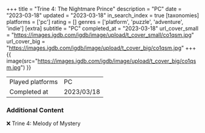 +++
title = "Trine 4: The Nightmare Prince"
description = "PC"
date = "2023-03-18"
updated = "2023-03-18"
in_search_index = true
[taxonomies]
platforms = ['pc']
rating = []
genres = ['platform', 'puzzle', 'adventure', 'indie']
[extra]
subtitle = "PC"
completed_at = "2023-03-18"
url_cover_small = "https://images.igdb.com/igdb/image/upload/t_cover_small/co1qsm.jpg"
url_cover_big = "https://images.igdb.com/igdb/image/upload/t_cover_big/co1qsm.jpg"
+++
{{ image(src="https://images.igdb.com/igdb/image/upload/t_cover_big/co1qsm.jpg") }}

|              |            |
| ------------ | ---------- |
| Played platforms    | PC |
| Completed at | 2023/03/18 |



### Additional Content


❌ Trine 4: Melody of Mystery